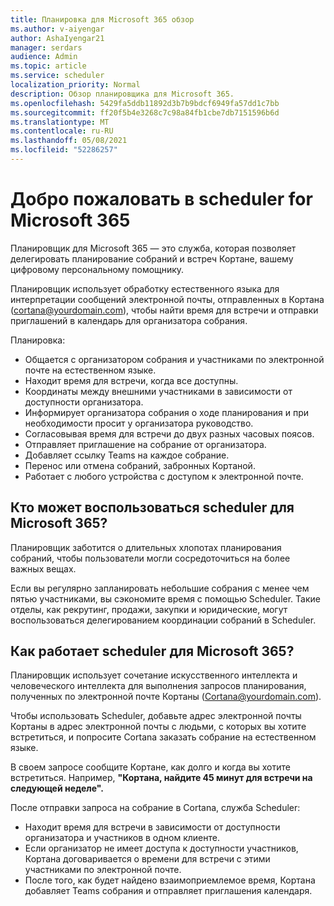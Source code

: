 ```yaml
---
title: Планировка для Microsoft 365 обзор
ms.author: v-aiyengar
author: AshaIyengar21
manager: serdars
audience: Admin
ms.topic: article
ms.service: scheduler
localization_priority: Normal
description: Обзор планировщика для Microsoft 365.
ms.openlocfilehash: 5429fa5ddb11892d3b7b9bdcf6949fa57dd1c7bb
ms.sourcegitcommit: ff20f5b4e3268c7c98a84fb1cbe7db7151596b6d
ms.translationtype: MT
ms.contentlocale: ru-RU
ms.lasthandoff: 05/08/2021
ms.locfileid: "52286257"
---
```

# <a name="welcome-to-scheduler-for-microsoft-365"></a>Добро пожаловать в scheduler for Microsoft 365

Планировщик для Microsoft 365 — это служба, которая позволяет делегировать планирование собраний и встреч Кортане, вашему цифровому персональному помощнику. 

Планировщик использует обработку естественного языка для интерпретации сообщений электронной почты, отправленных в Кортана (cortana@yourdomain.com), чтобы найти время для встречи и отправки приглашений в календарь для организатора собрания.   

Планировка: 

- Общается с организатором собрания и участниками по электронной почте на естественном языке.
- Находит время для встречи, когда все доступны.
- Координаты между внешними участниками в зависимости от доступности организатора.
- Информирует организатора собрания о ходе планирования и при необходимости просит у организатора руководство.
- Согласовывая время для встречи до двух разных часовых поясов.
- Отправляет приглашение на собрание от организатора.
- Добавляет ссылку Teams на каждое собрание.
- Перенос или отмена собраний, забронных Кортаной.
- Работает с любого устройства с доступом к электронной почте.

## <a name="who-can-benefit-from-scheduler-for-microsoft-365"></a>Кто может воспользоваться scheduler для Microsoft 365?

Планировщик заботится о длительных хлопотах планирования собраний, чтобы пользователи могли сосредоточиться на более важных вещах. 

Если вы регулярно запланировать небольшие собрания с менее чем пятью участниками, вы сэкономите время с помощью Scheduler.  Такие отделы, как рекрутинг, продажи, закупки и юридические, могут воспользоваться делегированием координации собраний в Scheduler.

## <a name="how-does-scheduler-for-microsoft-365-work"></a>Как работает scheduler для Microsoft 365?

Планировщик использует сочетание искусственного интеллекта и человеческого интеллекта для выполнения запросов планирования, полученных по электронной почте Кортаны (Cortana@yourdomain.com).  

Чтобы использовать Scheduler, добавьте адрес электронной почты Кортаны в адрес электронной почты с людьми, с которых вы хотите встретиться, и попросите Cortana заказать собрание на естественном языке. 

В своем запросе сообщите Кортане, как долго и когда вы хотите встретиться. Например, **"Кортана, найдите 45 минут для встречи на следующей неделе".**

После отправки запроса на собрание в Cortana, служба Scheduler: 

- Находит время для встречи в зависимости от доступности организатора и участников в одном клиенте.
- Если организатор не имеет доступа к доступности участников, Кортана договаривается о времени для встречи с этими участниками по электронной почте. 
- После того, как будет найдено взаимоприемлемое время, Кортана добавляет Teams собрания и отправляет приглашения календаря. 

